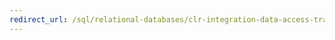 ```yaml
---
redirect_url: /sql/relational-databases/clr-integration-data-access-transactions/accessing-the-current-transaction?toc=%2fsql%2frelational-databases%2fclr-integration-data-access-transactions%2ftoc.json
---
```


